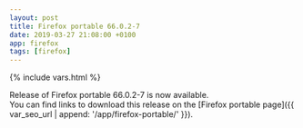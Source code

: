 ```yaml
---
layout: post
title: Firefox portable 66.0.2-7
date: 2019-03-27 21:08:00 +0100
app: firefox
tags: [firefox]
---
```

{% include vars.html %}

Release of Firefox portable 66.0.2-7 is now available.<br />
You can find links to download this release on the [Firefox portable page]({{ var_seo_url | append: '/app/firefox-portable/' }}).